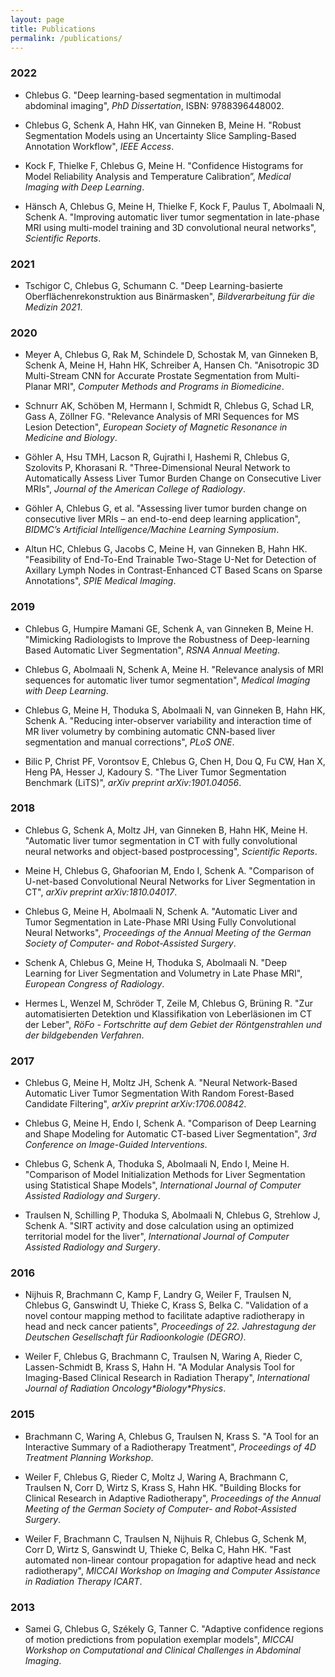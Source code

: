 ```yaml
---
layout: page
title: Publications
permalink: /publications/
---
```


### 2022

- Chlebus G. "Deep learning-based segmentation in multimodal abdominal imaging", *PhD Dissertation*, ISBN: 9788396448002.

- Chlebus G, Schenk A, Hahn HK, van Ginneken B, Meine H. "Robust Segmentation Models using an Uncertainty Slice Sampling-Based Annotation Workflow", *IEEE Access*.

- Kock F, Thielke F, Chlebus G, Meine H. "Confidence Histograms for Model Reliability Analysis
and Temperature Calibration”, *Medical Imaging with Deep Learning*.

- Hänsch A, Chlebus G, Meine H, Thielke F, Kock F, Paulus T, Abolmaali N, Schenk A. "Improving automatic liver tumor segmentation in late-phase MRI using multi-model training and 3D convolutional neural networks", *Scientific Reports*.

### 2021

- Tschigor C, Chlebus G, Schumann C. "Deep Learning-basierte Oberflächenrekonstruktion aus Binärmasken",
*Bildverarbeitung für die Medizin 2021*.

### 2020

- Meyer A, Chlebus G, Rak M, Schindele D, Schostak M, van Ginneken B, Schenk A, Meine H, Hahn HK, Schreiber A, Hansen Ch. "Anisotropic 3D Multi-Stream CNN for Accurate Prostate Segmentation from Multi-Planar MRI", *Computer Methods and Programs in Biomedicine*.

- Schnurr AK, Schöben M, Hermann I, Schmidt R, Chlebus G, Schad LR, Gass A, Zöllner FG. "Relevance Analysis of MRI Sequences for MS Lesion Detection",
*European Society of Magnetic Resonance in Medicine and Biology*.

- Göhler A, Hsu TMH, Lacson R, Gujrathi I, Hashemi R, Chlebus G, Szolovits P, Khorasani R.
 "Three-Dimensional Neural Network to Automatically Assess Liver Tumor Burden
Change on Consecutive Liver MRIs", *Journal of the American College of Radiology*.

- Göhler A, Chlebus G, et al. "Assessing liver tumor burden change on consecutive liver MRIs –
an end-to-end deep learning application", *BIDMC’s Artificial Intelligence/Machine Learning Symposium*.

- Altun HC, Chlebus G, Jacobs C, Meine H, van Ginneken B, Hahn HK. "Feasibility of End-To-End Trainable Two-Stage U-Net for Detection of Axillary Lymph Nodes in Contrast-Enhanced CT Based Scans on Sparse Annotations", *SPIE Medical Imaging*.

### 2019

- Chlebus G, Humpire Mamani GE, Schenk A, van Ginneken B, Meine H. "Mimicking Radiologists to Improve the Robustness of Deep-learning Based Automatic Liver Segmentation", *RSNA Annual Meeting*.

- Chlebus G, Abolmaali N, Schenk A, Meine H. "Relevance analysis of MRI sequences for automatic
  liver tumor segmentation", *Medical Imaging with Deep Learning*.

- Chlebus G, Meine H, Thoduka S, Abolmaali N, van Ginneken B, Hahn HK, Schenk A. "Reducing
  inter-observer variability and interaction time of MR liver volumetry by combining automatic
  CNN-based liver segmentation and manual corrections", *PLoS ONE*.

- Bilic P, Christ PF, Vorontsov E, Chlebus G, Chen H, Dou Q, Fu CW, Han X, Heng PA, Hesser J,
  Kadoury S. "The Liver Tumor Segmentation Benchmark (LiTS)", *arXiv preprint arXiv:1901.04056*.

### 2018

- Chlebus G, Schenk A, Moltz JH, van Ginneken B, Hahn HK, Meine H. "Automatic liver tumor
  segmentation in CT with fully convolutional neural networks and object-based
  postprocessing", *Scientific Reports*.

- Meine H, Chlebus G, Ghafoorian M, Endo I, Schenk A. "Comparison of U-net-based
  Convolutional Neural Networks for Liver Segmentation in CT", *arXiv preprint arXiv:1810.04017*.

- Chlebus G, Meine H, Abolmaali N, Schenk A. "Automatic Liver and Tumor Segmentation in Late-Phase
  MRI Using Fully Convolutional Neural Networks", *Proceedings of the Annual Meeting of the German
  Society of Computer- and Robot-Assisted Surgery*.

- Schenk A, Chlebus G, Meine H, Thoduka S, Abolmaali N. "Deep Learning for Liver Segmentation and
  Volumetry in Late Phase MRI", *European Congress of Radiology*.

- Hermes L, Wenzel M, Schröder T, Zeile M, Chlebus G, Brüning R. "Zur automatisierten Detektion und
  Klassifikation von Leberläsionen im CT der Leber", *RöFo - Fortschritte auf dem Gebiet der
  Röntgenstrahlen und der bildgebenden Verfahren*.

### 2017

- Chlebus G, Meine H, Moltz JH, Schenk A. "Neural Network-Based Automatic Liver Tumor Segmentation
  With Random Forest-Based Candidate Filtering", *arXiv preprint arXiv:1706.00842*.

- Chlebus G, Meine H, Endo I, Schenk A. "Comparison of Deep Learning and Shape Modeling
  for Automatic CT-based Liver Segmentation", *3rd Conference on Image-Guided
  Interventions*.


- Chlebus G, Schenk A, Thoduka S, Abolmaali N, Endo I, Meine H. "Comparison of Model
  Initialization Methods for Liver Segmentation using Statistical Shape Models",
  *International Journal of Computer Assisted Radiology and Surgery*.

- Traulsen N, Schilling P, Thoduka S, Abolmaali N, Chlebus G, Strehlow J, Schenk A. "SIRT activity
  and dose calculation using an optimized territorial model for the liver", *International Journal
  of Computer Assisted Radiology and Surgery*.

### 2016

- Nijhuis R, Brachmann C, Kamp F, Landry G, Weiler F, Traulsen N, Chlebus G, Ganswindt U, Thieke C,
  Krass S, Belka C. "Validation of a novel contour mapping method to facilitate adaptive
  radiotherapy in head and neck cancer patients", *Proceedings of 22. Jahrestagung der Deutschen
  Gesellschaft für Radioonkologie (DEGRO)*.

- Weiler F, Chlebus G, Brachmann C, Traulsen N, Waring A, Rieder C, Lassen-Schmidt B, Krass S, Hahn
  H. "A Modular Analysis Tool for Imaging-Based Clinical Research in Radiation Therapy",
  *International Journal of Radiation Oncology\*Biology\*Physics*.

### 2015

- Brachmann C, Waring A, Chlebus G, Traulsen N, Krass S. "A Tool for an Interactive Summary of a
  Radiotherapy Treatment", *Proceedings of 4D Treatment Planning Workshop*.

- Weiler F, Chlebus G, Rieder C, Moltz J, Waring A, Brachmann C, Traulsen N, Corr D, Wirtz S, Krass
  S, Hahn HK. "Building Blocks for Clinical Research in Adaptive Radiotherapy", *Proceedings of the
  Annual Meeting of the German Society of Computer- and Robot-Assisted Surgery*.

- Weiler F, Brachmann C, Traulsen N, Nijhuis R, Chlebus G, Schenk M, Corr D, Wirtz S, Ganswindt U,
  Thieke C, Belka C, Hahn HK. "Fast automated non-linear contour propagation for adaptive head and
  neck radiotherapy", *MICCAI Workshop on Imaging and Computer Assistance in Radiation Therapy
  ICART*.

### 2013

- Samei G, Chlebus G, Székely G, Tanner C. "Adaptive confidence regions of motion predictions from
  population exemplar models", *MICCAI Workshop on Computational and Clinical Challenges in
  Abdominal Imaging*.
